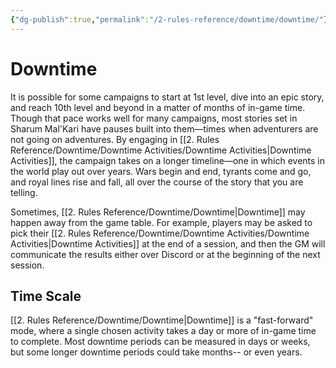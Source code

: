 ```yaml
---
{"dg-publish":true,"permalink":"/2-rules-reference/downtime/downtime/"}
---
```


# Downtime

It is possible for some campaigns to start at 1st level, dive into an epic story, and reach 10th level and beyond in a matter of months of in-game time. Though that pace works well for many campaigns, most stories set in Sharum Mal'Kari have pauses built into them—times when adventurers are not going on adventures. By engaging in [[2. Rules Reference/Downtime/Downtime Activities/Downtime Activities\|Downtime Activities]], the campaign takes on a longer timeline—one in which events in the world play out over years. Wars begin and end, tyrants come and go, and royal lines rise and fall, all over the course of the story that you are telling. 

Sometimes, [[2. Rules Reference/Downtime/Downtime\|Downtime]] may happen away from the game table. For example, players may be asked to pick their [[2. Rules Reference/Downtime/Downtime Activities/Downtime Activities\|Downtime Activities]] at the end of a session, and then the GM will communicate the results either over Discord or at the beginning of the next session.

## Time Scale 

[[2. Rules Reference/Downtime/Downtime\|Downtime]] is a "fast-forward" mode, where a single chosen activity takes a day or more of in-game time to complete. Most downtime periods can be measured in days or weeks, but some longer downtime periods could take months-- or even years. 


